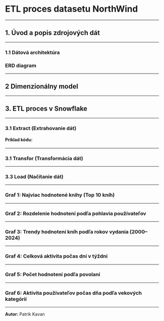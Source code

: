 # **ETL proces datasetu NorthWind**


---
## **1. Úvod a popis zdrojových dát**


---
### **1.1 Dátová architektúra**

### **ERD diagram**

---
## **2 Dimenzionálny model**


---
## **3. ETL proces v Snowflake**

---
### **3.1 Extract (Extrahovanie dát)**

#### Príklad kódu:

---
### **3.1 Transfor (Transformácia dát)**

---
### **3.3 Load (Načítanie dát)**


---
### **Graf 1: Najviac hodnotené knihy (Top 10 kníh)**

---
### **Graf 2: Rozdelenie hodnotení podľa pohlavia používateľov**

---
### **Graf 3: Trendy hodnotení kníh podľa rokov vydania (2000–2024)**

---
### **Graf 4: Celková aktivita počas dní v týždni**

---
### **Graf 5: Počet hodnotení podľa povolaní**

---
### **Graf 6: Aktivita používateľov počas dňa podľa vekových kategórií**

---

**Autor:** Patrik Kavan
